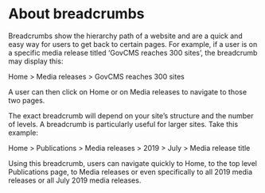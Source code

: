 # About breadcrumbs

Breadcrumbs show the hierarchy path of a website and are a quick and easy way for users to get back to certain pages. For example, if a user is on a specific media release titled ‘GovCMS reaches 300 sites’, the breadcrumb may display this:

Home &gt; Media releases &gt; GovCMS reaches 300 sites

A user can then click on Home or on Media releases to navigate to those two pages.

The exact breadcrumb will depend on your site’s structure and the number of levels. A breadcrumb is particularly useful for larger sites. Take this example:

Home &gt; Publications &gt; Media releases &gt; 2019 &gt; July &gt; Media release title

Using this breadcrumb, users can navigate quickly to Home, to the top level Publications page, to Media releases or even specifically to all 2019 media releases or all July 2019 media releases.

### 

